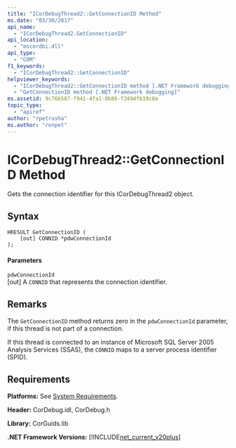 ```yaml
---
title: "ICorDebugThread2::GetConnectionID Method"
ms.date: "03/30/2017"
api_name: 
  - "ICorDebugThread2.GetConnectionID"
api_location: 
  - "mscordbi.dll"
api_type: 
  - "COM"
f1_keywords: 
  - "ICorDebugThread2::GetConnectionID"
helpviewer_keywords: 
  - "ICorDebugThread2::GetConnectionID method [.NET Framework debugging]"
  - "GetConnectionID method [.NET Framework debugging]"
ms.assetid: 9c76b587-f941-4fa1-8b86-f3494fb10c8e
topic_type: 
  - "apiref"
author: "rpetrusha"
ms.author: "ronpet"
---
```

# ICorDebugThread2::GetConnectionID Method
Gets the connection identifier for this ICorDebugThread2 object.  
  
## Syntax  
  
```  
HRESULT GetConnectionID (  
    [out] CONNID *pdwConnectionId  
);  
```  
  
#### Parameters  
 `pdwConnectionId`  
 [out] A `CONNID` that represents the connection identifier.  
  
## Remarks  
 The `GetConnectionID` method returns zero in the `pdwConnectionId` parameter, if this thread is not part of a connection.  
  
 If this thread is connected to an instance of Microsoft SQL Server 2005 Analysis Services (SSAS), the `CONNID` maps to a server process identifier (SPID).  
  
## Requirements  
 **Platforms:** See [System Requirements](../../../../docs/framework/get-started/system-requirements.md).  
  
 **Header:** CorDebug.idl, CorDebug.h  
  
 **Library:** CorGuids.lib  
  
 **.NET Framework Versions:** [!INCLUDE[net_current_v20plus](../../../../includes/net-current-v20plus-md.md)]
